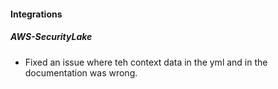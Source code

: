 
#### Integrations

##### AWS-SecurityLake

- Fixed an issue where teh context data in the yml and in the documentation was wrong.
